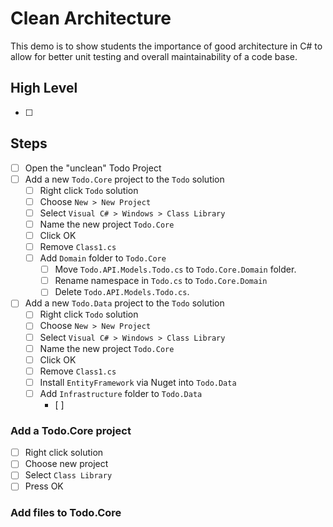 # Clean Architecture

This demo is to show students the importance of good architecture in C# to allow for better unit testing and overall maintainability of a code base.

## High Level
* [ ] <High Level Steps>

## Steps

* [ ] Open the "unclean" Todo Project
* [ ] Add a new `Todo.Core` project to the `Todo` solution
	* [ ] Right click `Todo` solution
	* [ ] Choose `New > New Project`
	* [ ] Select `Visual C# > Windows > Class Library`
	* [ ] Name the new project `Todo.Core`
	* [ ] Click OK
	* [ ] Remove `Class1.cs`
	* [ ] Add `Domain` folder to `Todo.Core`
		* [ ] Move `Todo.API.Models.Todo.cs` to `Todo.Core.Domain` folder.
		* [ ] Rename namespace in `Todo.cs` to `Todo.Core.Domain`
		* [ ] Delete `Todo.API.Models.Todo.cs`.
* [ ] Add a new `Todo.Data` project to the `Todo` solution
	* [ ] Right click `Todo` solution
	* [ ] Choose `New > New Project`
	* [ ] Select `Visual C# > Windows > Class Library`
	* [ ] Name the new project `Todo.Core`
	* [ ] Click OK
	* [ ] Remove `Class1.cs`
	* [ ] Install `EntityFramework` via Nuget into `Todo.Data`
	* [ ] Add `Infrastructure` folder to `Todo.Data`
		* [ ] 


### Add a Todo.Core project
* [ ] Right click solution
* [ ] Choose new project
* [ ] Select `Class Library`
* [ ] Press OK

### Add files to Todo.Core